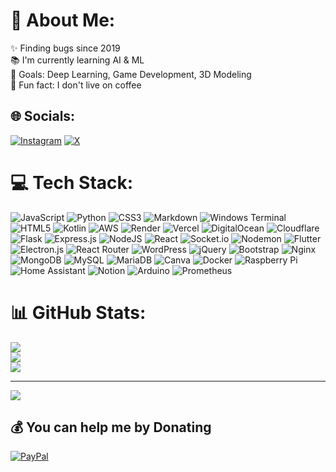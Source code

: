 # 💫 About Me:
✨ Finding bugs since 2019<br>📚 I'm currently learning AI & ML<br>🎯 Goals: Deep Learning, Game Development, 3D Modeling<br>🎲 Fun fact: I don't live on coffee


## 🌐 Socials:
[![Instagram](https://img.shields.io/badge/Instagram-%23E4405F.svg?logo=Instagram&logoColor=white)](https://instagram.com/cashly.cash) [![X](https://img.shields.io/badge/X-black.svg?logo=X&logoColor=white)](https://x.com/CashlyCash) 

# 💻 Tech Stack:
![JavaScript](https://img.shields.io/badge/javascript-%23323330.svg?style=flat-square&logo=javascript&logoColor=%23F7DF1E) ![Python](https://img.shields.io/badge/python-3670A0?style=flat-square&logo=python&logoColor=ffdd54) ![CSS3](https://img.shields.io/badge/css3-%231572B6.svg?style=flat-square&logo=css3&logoColor=white) ![Markdown](https://img.shields.io/badge/markdown-%23000000.svg?style=flat-square&logo=markdown&logoColor=white) ![Windows Terminal](https://img.shields.io/badge/Windows%20Terminal-%234D4D4D.svg?style=flat-square&logo=windows-terminal&logoColor=white) ![HTML5](https://img.shields.io/badge/html5-%23E34F26.svg?style=flat-square&logo=html5&logoColor=white) ![Kotlin](https://img.shields.io/badge/kotlin-%237F52FF.svg?style=flat-square&logo=kotlin&logoColor=white) ![AWS](https://img.shields.io/badge/AWS-%23FF9900.svg?style=flat-square&logo=amazon-aws&logoColor=white) ![Render](https://img.shields.io/badge/Render-%46E3B7.svg?style=flat-square&logo=render&logoColor=white) ![Vercel](https://img.shields.io/badge/vercel-%23000000.svg?style=flat-square&logo=vercel&logoColor=white) ![DigitalOcean](https://img.shields.io/badge/DigitalOcean-%230167ff.svg?style=flat-square&logo=digitalOcean&logoColor=white) ![Cloudflare](https://img.shields.io/badge/Cloudflare-F38020?style=flat-square&logo=Cloudflare&logoColor=white) ![Flask](https://img.shields.io/badge/flask-%23000.svg?style=flat-square&logo=flask&logoColor=white) ![Express.js](https://img.shields.io/badge/express.js-%23404d59.svg?style=flat-square&logo=express&logoColor=%2361DAFB) ![NodeJS](https://img.shields.io/badge/node.js-6DA55F?style=flat-square&logo=node.js&logoColor=white) ![React](https://img.shields.io/badge/react-%2320232a.svg?style=flat-square&logo=react&logoColor=%2361DAFB) ![Socket.io](https://img.shields.io/badge/Socket.io-black?style=flat-square&logo=socket.io&badgeColor=010101) ![Nodemon](https://img.shields.io/badge/NODEMON-%23323330.svg?style=flat-square&logo=nodemon&logoColor=%BBDEAD) ![Flutter](https://img.shields.io/badge/Flutter-%2302569B.svg?style=flat-square&logo=Flutter&logoColor=white) ![Electron.js](https://img.shields.io/badge/Electron-191970?style=flat-square&logo=Electron&logoColor=white) ![React Router](https://img.shields.io/badge/React_Router-CA4245?style=flat-square&logo=react-router&logoColor=white) ![WordPress](https://img.shields.io/badge/WordPress-%23117AC9.svg?style=flat-square&logo=WordPress&logoColor=white) ![jQuery](https://img.shields.io/badge/jquery-%230769AD.svg?style=flat-square&logo=jquery&logoColor=white) ![Bootstrap](https://img.shields.io/badge/bootstrap-%238511FA.svg?style=flat-square&logo=bootstrap&logoColor=white) ![Nginx](https://img.shields.io/badge/nginx-%23009639.svg?style=flat-square&logo=nginx&logoColor=white) ![MongoDB](https://img.shields.io/badge/MongoDB-%234ea94b.svg?style=flat-square&logo=mongodb&logoColor=white) ![MySQL](https://img.shields.io/badge/mysql-%2300000f.svg?style=flat-square&logo=mysql&logoColor=white) ![MariaDB](https://img.shields.io/badge/MariaDB-003545?style=flat-square&logo=mariadb&logoColor=white) ![Canva](https://img.shields.io/badge/Canva-%2300C4CC.svg?style=flat-square&logo=Canva&logoColor=white) ![Docker](https://img.shields.io/badge/docker-%230db7ed.svg?style=flat-square&logo=docker&logoColor=white) ![Raspberry Pi](https://img.shields.io/badge/-RaspberryPi-C51A4A?style=flat-square&logo=Raspberry-Pi) ![Home Assistant](https://img.shields.io/badge/home%20assistant-%2341BDF5.svg?style=flat-square&logo=home-assistant&logoColor=white) ![Notion](https://img.shields.io/badge/Notion-%23000000.svg?style=flat-square&logo=notion&logoColor=white) ![Arduino](https://img.shields.io/badge/-Arduino-00979D?style=flat-square&logo=Arduino&logoColor=white) ![Prometheus](https://img.shields.io/badge/Prometheus-E6522C?style=flat-square&logo=Prometheus&logoColor=white)
# 📊 GitHub Stats:
![](https://github-readme-stats.vercel.app/api?username=cashlycash&theme=dark&hide_border=false&include_all_commits=true&count_private=true)<br/>
![](https://github-readme-streak-stats.herokuapp.com/?user=cashlycash&theme=dark&hide_border=false)<br/>
![](https://github-readme-stats.vercel.app/api/top-langs/?username=cashlycash&theme=dark&hide_border=false&include_all_commits=true&count_private=true&layout=compact)

---
[![](https://visitcount.itsvg.in/api?id=cashlycash&icon=0&color=0)](https://visitcount.itsvg.in)

  ## 💰 You can help me by Donating
  [![PayPal](https://img.shields.io/badge/PayPal-00457C?style=for-the-badge&logo=paypal&logoColor=white)](https://paypal.me/SpectralHosting) 

  
<!-- Proudly created with GPRM ( https://gprm.itsvg.in ) -->
